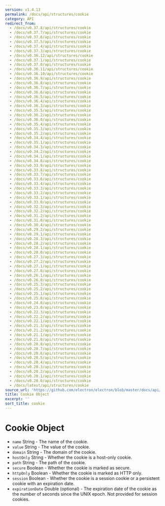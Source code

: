 ```yaml
---
version: v1.4.13
permalink: /docs/api/structures/cookie
category: API
redirect_from:
  - /docs/v0.37.8/api/structures/cookie
  - /docs/v0.37.7/api/structures/cookie
  - /docs/v0.37.6/api/structures/cookie
  - /docs/v0.37.5/api/structures/cookie
  - /docs/v0.37.4/api/structures/cookie
  - /docs/v0.37.3/api/structures/cookie
  - /docs/v0.36.12/api/structures/cookie
  - /docs/v0.37.1/api/structures/cookie
  - /docs/v0.37.0/api/structures/cookie
  - /docs/v0.36.11/api/structures/cookie
  - /docs/v0.36.10/api/structures/cookie
  - /docs/v0.36.9/api/structures/cookie
  - /docs/v0.36.8/api/structures/cookie
  - /docs/v0.36.7/api/structures/cookie
  - /docs/v0.36.6/api/structures/cookie
  - /docs/v0.36.5/api/structures/cookie
  - /docs/v0.36.4/api/structures/cookie
  - /docs/v0.36.3/api/structures/cookie
  - /docs/v0.35.5/api/structures/cookie
  - /docs/v0.36.2/api/structures/cookie
  - /docs/v0.36.0/api/structures/cookie
  - /docs/v0.35.4/api/structures/cookie
  - /docs/v0.35.3/api/structures/cookie
  - /docs/v0.35.2/api/structures/cookie
  - /docs/v0.34.4/api/structures/cookie
  - /docs/v0.35.1/api/structures/cookie
  - /docs/v0.34.3/api/structures/cookie
  - /docs/v0.34.2/api/structures/cookie
  - /docs/v0.34.1/api/structures/cookie
  - /docs/v0.34.0/api/structures/cookie
  - /docs/v0.33.9/api/structures/cookie
  - /docs/v0.33.8/api/structures/cookie
  - /docs/v0.33.7/api/structures/cookie
  - /docs/v0.33.6/api/structures/cookie
  - /docs/v0.33.4/api/structures/cookie
  - /docs/v0.33.3/api/structures/cookie
  - /docs/v0.33.2/api/structures/cookie
  - /docs/v0.33.1/api/structures/cookie
  - /docs/v0.33.0/api/structures/cookie
  - /docs/v0.32.3/api/structures/cookie
  - /docs/v0.32.2/api/structures/cookie
  - /docs/v0.31.2/api/structures/cookie
  - /docs/v0.31.0/api/structures/cookie
  - /docs/v0.30.4/api/structures/cookie
  - /docs/v0.29.2/api/structures/cookie
  - /docs/v0.29.1/api/structures/cookie
  - /docs/v0.28.3/api/structures/cookie
  - /docs/v0.28.2/api/structures/cookie
  - /docs/v0.28.1/api/structures/cookie
  - /docs/v0.28.0/api/structures/cookie
  - /docs/v0.27.3/api/structures/cookie
  - /docs/v0.27.2/api/structures/cookie
  - /docs/v0.27.1/api/structures/cookie
  - /docs/v0.27.0/api/structures/cookie
  - /docs/v0.26.1/api/structures/cookie
  - /docs/v0.26.0/api/structures/cookie
  - /docs/v0.25.3/api/structures/cookie
  - /docs/v0.25.2/api/structures/cookie
  - /docs/v0.25.1/api/structures/cookie
  - /docs/v0.25.0/api/structures/cookie
  - /docs/v0.24.0/api/structures/cookie
  - /docs/v0.23.0/api/structures/cookie
  - /docs/v0.22.3/api/structures/cookie
  - /docs/v0.22.2/api/structures/cookie
  - /docs/v0.22.1/api/structures/cookie
  - /docs/v0.21.3/api/structures/cookie
  - /docs/v0.21.2/api/structures/cookie
  - /docs/v0.21.1/api/structures/cookie
  - /docs/v0.21.0/api/structures/cookie
  - /docs/v0.20.8/api/structures/cookie
  - /docs/v0.20.7/api/structures/cookie
  - /docs/v0.20.6/api/structures/cookie
  - /docs/v0.20.5/api/structures/cookie
  - /docs/v0.20.4/api/structures/cookie
  - /docs/v0.20.3/api/structures/cookie
  - /docs/v0.20.2/api/structures/cookie
  - /docs/v0.20.1/api/structures/cookie
  - /docs/v0.20.0/api/structures/cookie
  - /docs/latest/api/structures/cookie
source_url: 'https://github.com/electron/electron/blob/master/docs/api/structures/cookie.md'
title: Cookie Object
excerpt: ''
sort_title: cookie
---
```

# Cookie Object

*   `name` String - The name of the cookie.
*   `value` String - The value of the cookie.
*   `domain` String - The domain of the cookie.
*   `hostOnly` String - Whether the cookie is a host-only cookie.
*   `path` String - The path of the cookie.
*   `secure` Boolean - Whether the cookie is marked as secure.
*   `httpOnly` Boolean - Whether the cookie is marked as HTTP only.
*   `session` Boolean - Whether the cookie is a session cookie or a persistent cookie with an expiration date.
*   `expirationDate` Double (optional) - The expiration date of the cookie as the number of seconds since the UNIX epoch. Not provided for session cookies.
